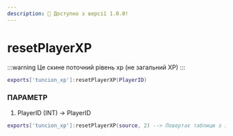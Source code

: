 ```yaml
---
description: 🔧 Доступно з версії 1.0.0!
---
```


# resetPlayerXP

:::warning
Це скине поточний рівень xp (не загальний XP)
:::

```lua title="Синтаксис експорту"
exports['tuncion_xp']:resetPlayerXP(PlayerID)
```

### ПАРАМЕТР

1. PlayerID <span className="color-blue">(INT)</span> <span className="color-orange">-> PlayerID</span>

```lua
exports['tuncion_xp']:resetPlayerXP(source, 2) --> Повертає таблицю з інформацією
```